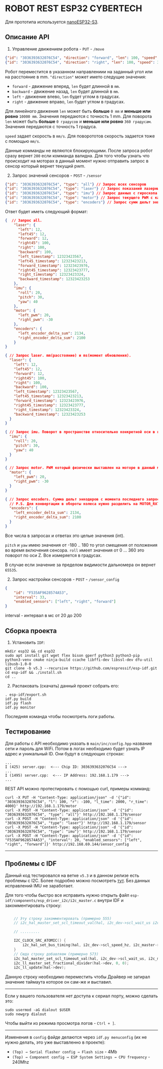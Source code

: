 # ROBOT REST ESP32 CYBERTECH

Для прототипа используется [nanoESP32-S3](https://github.com/wuxx/nanoESP32-S3/tree/master).

## Описание API

1) Управление движением робота - `PUT` - `/move`

```json
{"id": "3036393632076C54", "direction": "forward", "len": 100, "speed": 30}
{"id": "3036393632076C54", "direction": "right", "len": 100, "speed": 30}
```

Робот переместится в указанном направлениии на заданный угол или на расстояние в mm. `"direction"` может името следущие значения:

- `forward` - движение вперед, `len` будет длинной в `mm`.
- `backward` - движение назад, `len` будет длинной в `mm`.
- `left` - движение влево, `len` будет углом в градусах.
- `right` - движение вправо, `len` будет углом в градусах.

Для линейного движения `len` может быть **больше** `0 mm` и **меньше или ровно** `10000 mm`. Значения передаются с точность 1 mm.
Для поворота `len` может быть **больше** `0 градусов` и **меньше или ровно** `360 градусам`. Значения передаются с точность 1 градуса.

`speed` задает скорость в `mm/s`. Для поворототов скорость задается тоже с помощью `mm/s`.

Данные комманды не являются блокирующими. После запроса робот сразу вернет `200` если комманда валидна. Для того чтобы узнать что происходит на моторах в данный момент нужно отправить запрос в сенсор который вернет текущий pwm.

2) Запрос значений сенсоров - `POST` - `/sensor`

```json
{"id": "3036393632076C54", "type": "all"} // Запрос всех сенсоров
{"id": "3036393632076C54", "type": "laser"} // Запрос показаний лазерных сенсоров
{"id": "3036393632076C54", "type": "imu"} // Запрос данных с гироскопа
{"id": "3036393632076C54", "type": "motor"} // Запрос текущего PWM с каждого из моторов
{"id": "3036393632076C54", "type": "encoders"} // Запрос сумм дельт энкодеров с момента последнего запроса
```

Ответ будет иметь следующий формат:

```json
{  // Запрос all.
    "laser": {
      "left": 12, 
      "left45": 12,
      "forward": 12,
      "right45": 100, 
      "right": 100, 
      "backward": 100,
      "left_timestamp": 12323423567,
      "left45_timestamp": 12323423213,
      "forward_timestamp": 12323423976,
      "right45_timestamp": 12323423777,
      "right_timestamp": 12323423324,
      "backward_timestamp": 12323423253
    }, 
    "imu": {
      "roll": 20,
      "pitch": 30,
      "yaw": 40
    },
    "motor": {
      "left_pwm": 20, 
      "right_pwm": -30
    },
    "encoders": {
      "left_encoder_delta_sum": 2134,
      "right_encoder_delta_sum": 2100
    }
}
```
```json
{ // Запрос laser. mm(расстояние) и ms(момент обновления).
  "laser": {
    "left": 12,
    "left45": 12,
    "forward": 12,
    "right45": 100,
    "right": 100,
    "backward": 100,
    "left_timestamp": 12323423567,
    "left45_timestamp": 12323423213,
    "forward_timestamp": 12323423976,
    "right45_timestamp": 12323423777,
    "right_timestamp": 12323423324,
    "backward_timestamp": 12323423253
  }
}
```
```json
{ // Запрос imu. Поворот в пространстве относительно конкретной оси в градусах.
  "imu": {
    "roll": 20,
    "pitch": 30, 
    "yaw": 40
  }
}
```
```json
{ // Запрос motor. PWM который физически выставлен на моторе в данный момент
  "motor": {
    "left_pwm": 20,
    "right_pwm": -30
  }
} 
```
```json
{ // Запрос encoders. Cумма дельт энкодеров с момента последнего запроса. 
  // P.S. Для конвертации в обороты колеса нужно разделить на MOTOR_RATIO(280)
  "encoders": {
    "left_encoder_delta_sum": 2134,
    "right_encoder_delta_sum": 2100
  }
} 
```

Все числа в запросах и ответах это целые значения (int).

`pitch` и `yaw` имею значения от -180 .. 180 то угол смещения от положения во время включения сенсора. `roll` имеет значения от 0 ... 360 это поворот по оси Z. Все измеряется в градусах.

В случае если значение за пределом видимости дальномера он вернет `65535`.

2) Запрос настройки сенсоров - `POST` - `/sensor_config`

```json
{
    "id": "F535AF9628574A53",
    "interval": 33,
    "enabled_sensors": ["left", "right", "forward"]
}
```
interval - интервал в мс от 20 до 200

## Сборка проекта

1) Установить `IDF`:

```shell
mkdir esp32 && cd esp32
sudo apt install git wget flex bison gperf python3 python3-pip python3-venv cmake ninja-build ccache libffi-dev libssl-dev dfu-util libusb-1.0-0
git clone -b v5.3 --recursive https://github.com/espressif/esp-idf.git
cd esp-idf && ./install.sh
cd ..
```

2) Распаковать (скачать) данный проект собрать его:

```shell
. esp-idf/export.sh
idf.py build
idf.py flash
idf.py monitor 
```

Последняя команда чтобы посмотреть логи работы.

## Тестирование

Для работы с API необходимо указать в `main/inc/config.hpp` название сети и пароль для WiFi. Потом в логах необходимо будет узнать IP адрес и уникальный ID. Они будут в следующих строках:

```
...
I (425) server.cpp:  <--- Chip ID: 3036393632076C54 ---> 
...
I (1495) server.cpp:  <--- IP Address: 192.168.1.179 ---> 
...
```

REST API можно протестировать с помощью curl, примеры комманд:

```shell
curl -X PUT -H "Content-Type: application/json" -d '{"id": "3036393632076C54", "l": 100, "r": -100, "l_time": 2000, "r_time": 4000}' http://192.168.1.179/motor
curl -X POST -H "Content-Type: application/json" -d '{"id": "3036393632076C54", "type": "all"}' http://192.168.1.179/sensor
curl -X POST -H "Content-Type: application/json" -d '{"id": "3036393632076C54", "type": "laser"}' http://192.168.1.179/sensor
curl -X POST -H "Content-Type: application/json" -d '{"id": "3036393632076C54", "type": "imu"}' http://192.168.1.179/sensor
curl -X POST -H "Content-Type: application/json" -d '{"id": "F535AF9628574A53", "interval": 20, "enabled_sensors": ["left", "right", "forward"]}' http://192.168.69.144/sensor_config
```

----

## Проблемы с IDF

Данный код тестировался на ветке `v5.3` и в данном релизе есть проблемы с I2C. Более подробно можно посмотреть [тут](https://github.com/espressif/esp-idf/issues/14401). Без данных исправлений IMU не заработает.

Для того чтобы быстро все исправить нужно открыть файл `esp-idf/components/esp_driver_i2c/i2c_master.c` внутри IDF и закомментировать строку:

```c

    // Эту строку закомментировать (примерно 555)
    // i2c_hal_master_set_scl_timeout_val(hal, i2c_dev->scl_wait_us i2c_master->base->clk_src_freq_hz);

    // .........

    I2C_CLOCK_SRC_ATOMIC() {
        i2c_hal_set_bus_timing(hal, i2c_dev->scl_speed_hz, i2c_master->base->clk_src, i2c_master->base->clk_src_freq_hz);
    }
    // Сюда строку добавляем (примерно 573)
    i2c_hal_master_set_scl_timeout_val(hal, i2c_dev->scl_wait_us, i2c_master->base->clk_src_freq_hz); // эту строку добавить
    i2c_ll_master_set_fractional_divider(hal->dev, 0, 0);
    i2c_ll_update(hal->dev);
```

Данную строку необходимо переместить чтобы Драйвер не затирал значение таймаута которое он сам-же и выставил.

----

Если у вашего пользователя нет доступа к сериал порту, можно сделать это:

```shell
sudo usermod -aG dialout $USER
sudo newgrp dialout 
```

Чтобы выйти из режима просмотра логов - `Ctrl + ]`.

----

Изменения в `config` файде делаются через `idf.py menuconfig` (их не нужно делать, это уже выставленно в проекте):

- `(Top) → Serial flasher config → Flash size` - 4Mb
- `(Top) → Component config → ESP System Settings → CPU frequency` - 240Mhz
